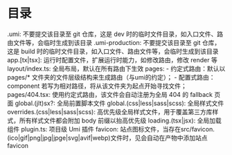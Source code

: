 # 目录
.umi: 不要提交该目录至 git 仓库，这是 dev 时的临时文件目录，如入口文件、路由文件等，会临时生成到该目录
.umi-production: 不要提交该目录至 git 仓库，这是 build 时的临时文件目录，如入口文件、路由文件等，会临时生成到该目录
app.[tx|tsx]: 运行时配置文件，扩展运行时能力，如修改路由，修改 render 等
layout/index.ts: 全局布局，默认在所有路由下生效
pages: 
    - 约定式路由：默认以 pages/* 文件夹的文件层级结构来生成路由（与umi的约定）；
    - 配置式路由：component 若写为相对路径，将从该文件夹为起点开始寻找文件；
pages/404.tsx: 使用约定式路由，该文件会自动注册为全局 404 的 fallback 页面
global.(jlt)sx?: 全局前置脚本文件
global.(css|less|sass|scss): 全局样式文件
overrides.(css|less|sass|scss): 高优先级全局样式文件，用于覆盖第三方库样式，所有样式文件都会附加 body 前缀以抬高优先级
loading.(tsx|jsx): 全局加载组件
plugin.ts: 项目级 Umi 插件
favicon: 站点图标文件，当存在src/favicon.(ico|gif|png|jpg|jpge|svg|avif|webp)文件时，见会自动在产物中添加站点 favicon
